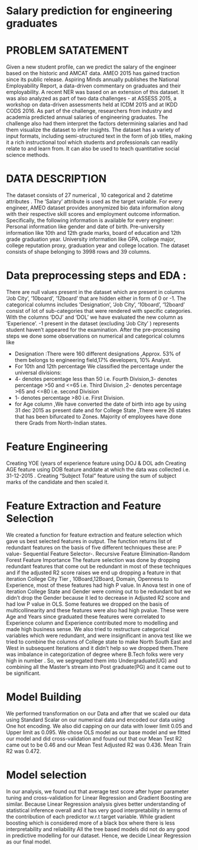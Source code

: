 # Salary prediction for engineering graduates

# PROBLEM SATATEMENT
Given a new student profile, can we predict the salary of the engineer based on the historic and AMCAT data.
AMEO 2015 has gained traction since its public release. Aspiring Minds annually publishes the National Employability Report, a data-driven commentary on graduates and their employability. A recent NER was based on an extension of this dataset. It was also analyzed as part of two data challenges - at ASSESS 2015, a workshop on data-driven assessments held at ICDM 2015 and at IKDD CODS 2016. As part of the challenge, researchers from industry and academia predicted annual salaries of engineering graduates. The challenge also had them interpret the factors determining salaries and had them visualize the dataset to infer insights. The dataset has a variety of input formats, including semi-structured text in the form of job titles, making it a rich instructional tool which students and professionals can readily relate to and learn from. It can also be used to teach quantitative social science methods.

# DATA DESCRIPTION
 
The dataset consists of 27 numerical , 10 categorical and 2 datetime attributes . The ‘Salary’ attribute is used as the target variable.
For every engineer, AMEO dataset provides anonymized bio data information along with their respective skill scores and employment outcome information. Specifically, the following information is available for every engineer: 
Personal information like gender and date of birth.  Pre-university information like 10th and 12th grade marks, board of education and 12th grade graduation year. 
 University information like GPA, college major, college reputation proxy, graduation year and college location. 
The dataset consists of shape belonging to 3998 rows and 39 columns.
 
# Data preprocessing steps and EDA :
There are null values present in the dataset which are present in columns ‘Job City’, ‘10board’, ‘12board’ that are hidden either in form of  0 or -1.
The  categorical columns includes ‘Designation’, ‘Job City’, ‘10board’, ‘12board’  consist of lot of sub-categories that were rendered with specific categories. 
With the columns ‘DOJ’ and ‘DOL’ we have evaluated the new column as ‘Experience’.
-1 present in the dataset (excluding ‘Job City’ ) represents student haven’t appeared for the examination.
After the pre-processing steps we done some observations on numerical and categorical columns like 
* Designation :There were 160 different designations ,Approx. 53% of them belongs to engineering field,17% developers, 10% Analyst.
 * For 10th and 12th percentage We classified the percentage under the universal divisions:
* 4- denotes percentage less than 50 i.e. Fourth Division,3- denotes percentage >50 and <=65 i.e. Third Division ,2- denotes percentage >65 and <=80 i.e. second Division
* 1- denotes percentage >80 i.e. First Division.
* for Age column ,We have converted the date of birth into age by using 31 dec 2015 as present date and for College State ,There were 26 states that has been bifurcated to Zones. Majority of employees have done there Grads from North-Indian states.

# Feature Engineering
Creating YOE (years of experience feature using DOJ & DOL adn Creating AGE feature using DOB feature anddate at which the data was collected i.e. 31-12-2015 .
Creating “Subject Total” feature using the sum of subject marks of the candidate and then scaled it.

# Feature Extraction and Feature Selection
We created a function for feature extraction and feature selection which gave us best selected features in output.
The function returns list of redundant features on the basis of five different techniques these are:
P value-  Sequential Feature Selector-.  Recursive Feature Elimination-Random Forest Feature Importance
The feature selection was done by dropping  redundant features that come out be redundant in most of these techniques and if the adjusted R2 score raises  we end up dropping a feature in that iteration
College City Tier , 10Board,12Board, Domain, Openness to Experience, most of these features had high P value.
In Anova test in one of iteration College State and Gender were coming out to be redundant but we didn’t drop the Gender because it led to decrease in Adjusted R2 score and had low P value in OLS.
Some features we dropped on the basis of multicollinearity and these features were also had high pvalue. These were Age and Years since graduated these features were correlated to Experience column and Experience contributed more to modelling and made high business sense.
We also tried to restructure categorical variables which were redundant, and were insignificant in anova test like we tried to combine the columns of College state to make North South East and West in subsequent Iterations and it didn’t help so we dropped them.There was imbalance in categorization of degree where B.Tech folks were very high in number . So, we segregated them into Undergraduate(UG) and combining all the Master’s stream into  Post graduate(PG) and  it came out to be significant. 

# Model Building
We performed transformation on our Data and after that we scaled our data using Standard Scalar on our numerical data and encoded our data using One hot encoding.
We also did capping on our data with lower limit 0.05 and Upper limit as 0.095.
We chose OLS model as our base model and we fitted our model and  did cross-validation and found out that our Mean Test R2 came out to be 0.46 and our Mean Test Adjusted R2 was 0.436.
Mean Train R2 was 0.472.

# Model selection
In our analysis, we found out that average test score after hyper parameter tuning and cross-validation for Linear Regression and Gradient Boosting are similar.
Because Linear Regression analysis gives better understanding of statistical inference overall and it has very good interpretability in terms of the contribution of each predictor w.r.t target variable.
While gradient boosting which is considered more of a black box where there is less interpretability and reliability
All the tree based models did not do any good in predictive modelling for our dataset.
Hence, we decide Linear Regression as our final model.

